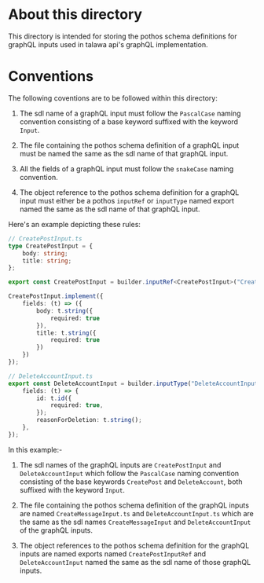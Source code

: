 # About this directory

This directory is intended for storing the pothos schema definitions for graphQL inputs used in talawa api's graphQL implementation.

# Conventions

The following coventions are to be followed within this directory: 

1. The sdl name of a graphQL input must follow the `PascalCase` naming convention consisting of a base keyword suffixed with the keyword `Input`.

2. The file containing the pothos schema definition of a graphQL input must be named the same as the sdl name of that graphQL input.

3. All the fields of a graphQL input must follow the `snakeCase` naming convention.

3. The object reference to the pothos schema definition for a graphQL input must either be a pothos `inputRef` or `inputType` named export named the same as the sdl name of that graphQL input.

Here's an example depicting these rules: 

```typescript
// CreatePostInput.ts
type CreatePostInput = {
	body: string;
	title: string;
};

export const CreatePostInput = builder.inputRef<CreatePostInput>("CreatePostInput");

CreatePostInput.implement({
	fields: (t) => ({
		body: t.string({
			required: true
		}),
		title: t.string({
			required: true
		})
	})
});
```
```typescript
// DeleteAccountInput.ts
export const DeleteAccountInput = builder.inputType("DeleteAccountInput", {
	fields: (t) => {
		id: t.id({
			required: true,
		});
		reasonForDeletion: t.string();
	},
});
```
In this example:-

1. The sdl names of the graphQL inputs are `CreatePostInput` and `DeleteAccountInput` which follow the `PascalCase` naming convention consisting of the base keywords `CreatePost` and `DeleteAccount`, both suffixed with the keyword `Input`.

2. The file containing the pothos schema definition of the graphQL inputs are named `CreateMessageInput.ts` and `DeleteAccountInput.ts` which are the same as the sdl names `CreateMessageInput` and `DeleteAccountInput` of the graphQL inputs.

3. The object references to the pothos schema definition for the graphQL inputs are named exports named `CreatePostInputRef` and `DeleteAccountInput` named the same as the sdl name of those graphQL inputs.